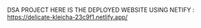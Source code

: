 
DSA PROJECT 
HERE IS THE DEPLOYED WEBSITE USING NETIFY : https://delicate-kleicha-23c9f1.netlify.app/
